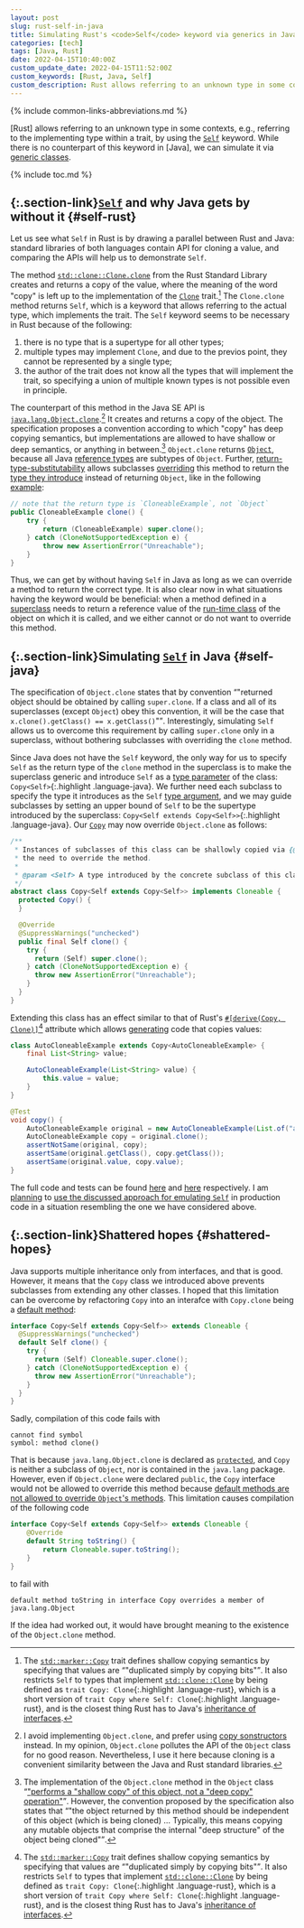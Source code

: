 ```yaml
---
layout: post
slug: rust-self-in-java
title: Simulating Rust's <code>Self</code> keyword via generics in Java
categories: [tech]
tags: [Java, Rust]
date: 2022-04-15T10:40:00Z
custom_update_date: 2022-04-15T11:52:00Z
custom_keywords: [Rust, Java, Self]
custom_description: Rust allows referring to an unknown type in some contexts, e.g., referring to the implementing type within a trait, by using the &quot;Self&quot; keyword. While there is no counterpart of this keyword in Java, we can simulate it via generic classes, and achieve interesting results like being able to use &quot;Object.clone&quot; on a type that does not override it without resorting to cast expressions.
---
```

{% include common-links-abbreviations.md %}

[`Self`]: <https://doc.rust-lang.org/std/keyword.SelfTy.html>

[Rust] allows referring to an unknown type in some contexts,
e.g., referring to the implementing type within a trait,
by using the [`Self`] keyword.
While there is no counterpart of this keyword in [Java], we can simulate it via
[generic classes](https://docs.oracle.com/javase/specs/jls/se17/html/jls-8.html#jls-8.1.2).

{% include toc.md %}

## [](#self-rust){:.section-link}[`Self`] and why Java gets by without it {#self-rust}

Let us see what `Self` in Rust is by drawing a parallel between Rust and Java:
standard libraries of both languages contain API for cloning a value,
and comparing the APIs will help us to demonstrate `Self`.

The method
[`std::clone::Clone.clone`](https://doc.rust-lang.org/std/clone/trait.Clone.html#tymethod.clone)
from the Rust Standard Library creates and returns a copy of the value,
where the meaning of the word "copy" is left up to the implementation of the
[`Clone`](https://doc.rust-lang.org/std/clone/trait.Clone.html) trait.[^1]
The `Clone.clone` method returns `Self`, which is a keyword
that allows referring to the actual type, which implements the trait.
The `Self` keyword seems to be necessary in Rust because of the following:

1. there is no type that is a supertype for all other types;
2. multiple types may implement `Clone`, and due to the previos point,
they cannot be represented by a single type; 
3. the author of the trait does not know all the types that will implement the trait,
   so specifying a union of multiple known types is not possible even in principle. 

The counterpart of this method in the Java SE API is
[`java.lang.Object.clone`](https://docs.oracle.com/en/java/javase/17/docs/api/java.base/java/lang/Object.html#clone()).[^2]
It creates and returns a copy of the object.
The specification proposes a convention according to which "copy" has deep copying semantics,
but implementations are allowed to have shallow or deep semantics, or anything in between.[^3]
`Object.clone` returns
[`Object`](https://docs.oracle.com/en/java/javase/17/docs/api/java.base/java/lang/Object.html),
because all Java
[reference types](https://docs.oracle.com/javase/specs/jls/se17/html/jls-4.html#jls-4.3)
are subtypes of `Object`. Further,
[return-type-substitutability](https://docs.oracle.com/javase/specs/jls/se17/html/jls-8.html#jls-8.4.5)
allows subclasses
[overriding](https://docs.oracle.com/javase/specs/jls/se17/html/jls-8.html#jls-8.4.8.1)
this method to return the
[type they introduce](https://docs.oracle.com/javase/specs/jls/se17/html/jls-4.html#jls-4.12.6)
instead of returning `Object`, like in the following
[example](https://github.com/stIncMale/sandbox-java/blob/master/examples/src/main/java/stincmale/sandbox/examples/self/CloneableExample.java):

```java
// note that the return type is `CloneableExample`, not `Object`
public CloneableExample clone() {
    try {
        return (CloneableExample) super.clone();
    } catch (CloneNotSupportedException e) {
        throw new AssertionError("Unreachable");
    }
}
```

Thus, we can get by without having `Self` in Java as long as we can override a method
to return the correct type. It is also clear now in what situations having the keyword
would be beneficial: when a method defined in a
[superclass](https://docs.oracle.com/javase/specs/jls/se17/html/jls-8.html#jls-8.1.4)
needs to return a reference value of the
[run-time class](https://docs.oracle.com/en/java/javase/17/docs/api/java.base/java/lang/Object.html#getClass())
of the object on which it is called,
and we either cannot or do not want to override this method.

## [](#self-java){:.section-link}Simulating [`Self`] in Java {#self-java}

The specification of `Object.clone` states that by convention
<q>"returned object should be obtained by calling `super.clone`.
If a class and all of its superclasses (except `Object`) obey this convention,
it will be the case that `x.clone().getClass() == x.getClass()`"</q>.
Interestingly, simulating `Self` allows us to overcome this requirement by calling `super.clone`
only in a superclass, without bothering subclasses with overriding the `clone` method.

Since Java does not have the `Self` keyword,
the only way for us to specify `Self` as the return type of the `clone` method in the superclass
is to make the superclass generic and introduce `Self` as a
[type parameter](https://docs.oracle.com/javase/specs/jls/se17/html/jls-8.html#jls-8.1.2)
of the class: `Copy<Self>`{:.highlight .language-java}.
We further need each subclass to specify the type it introduces as the `Self`
[type argument](https://docs.oracle.com/javase/specs/jls/se17/html/jls-4.html#jls-4.5.1),
and we may guide subclasses by setting an upper bound of `Self` to be the supertype
introduced by the superclass:
`Copy<Self extends Copy<Self>>`{:.highlight .language-java}. Our
[`Copy`](https://github.com/stIncMale/sandbox-java/blob/master/examples/src/main/java/stincmale/sandbox/examples/self/Copy.java)
may now override `Object.clone` as follows:

```java
/**
 * Instances of subclasses of this class can be shallowly copied via {@link #clone()} without
 * the need to override the method.
 *
 * @param <Self> A type introduced by the concrete subclass of this class.
 */
abstract class Copy<Self extends Copy<Self>> implements Cloneable {
  protected Copy() {
  }

  @Override
  @SuppressWarnings("unchecked")
  public final Self clone() {
    try {
      return (Self) super.clone();
    } catch (CloneNotSupportedException e) {
      throw new AssertionError("Unreachable");
    }
  }
}
```

Extending this class has an effect similar to that of Rust's
[`#[derive(Copy, Clone)]`](https://doc.rust-lang.org/std/marker/trait.Copy.html#how-can-i-implement-copy)[^1]
attribute which allows [generating](https://doc.rust-lang.org/reference/attributes/derive.html)
code that copies values:

```java
class AutoCloneableExample extends Copy<AutoCloneableExample> {
    final List<String> value;

    AutoCloneableExample(List<String> value) {
        this.value = value;
    }
}
```

```java
@Test
void copy() {
    AutoCloneableExample original = new AutoCloneableExample(List.of("a", "b"));
    AutoCloneableExample copy = original.clone();
    assertNotSame(original, copy);
    assertSame(original.getClass(), copy.getClass());
    assertSame(original.value, copy.value);
}
```

The full code and tests can be found
[here](https://github.com/stIncMale/sandbox-java/tree/master/examples/src/main/java/stincmale/sandbox/examples/self)
and
[here](https://github.com/stIncMale/sandbox-java/tree/master/examples/src/test/java/stincmale/sandbox/examples/self)
respectively.
I am
[planning](https://github.com/mongodb/mongo-java-driver/pull/891/files#diff-169ed033153b41d22b7c6c2741c535a7c66d27cf7930e1a4c260284598236f7e)
to
[use the discussed approach for emulating `Self`](https://github.com/mongodb/mongo-java-driver/blob/062994027a96660223199924ee92b526639424df/driver-core/src/main/com/mongodb/internal/client/model/AbstractConstructibleBson.java#L61-L69)
in production code in a situation resembling the one we have considered above.

## [](#shattered-hopes){:.section-link}Shattered hopes {#shattered-hopes}

Java supports multiple inheritance only from interfaces, and that is good.
However, it means that the `Copy` class we introduced above prevents subclasses
from extending any other classes.
I hoped that this limitation can be overcome by refactoring `Copy` into an interafce
with `Copy.clone` being a
[default method](https://docs.oracle.com/javase/specs/jls/se17/html/jls-9.html#jls-9.4.3):

```java
interface Copy<Self extends Copy<Self>> extends Cloneable {
  @SuppressWarnings("unchecked")
  default Self clone() {
    try {
      return (Self) Cloneable.super.clone();
    } catch (CloneNotSupportedException e) {
      throw new AssertionError("Unreachable");
    }
  }
}
```

Sadly, compilation of this code fails with

```
cannot find symbol
symbol: method clone()
```

That is because `java.lang.Object.clone` is declared as
[`protected`](https://docs.oracle.com/javase/specs/jls/se17/html/jls-6.html#jls-6.6.1),
and `Copy` is neither a subclass of `Object`, nor is contained in the `java.lang` package.
However, even if `Object.clone` were declared `public`,
the `Copy` interface would not be allowed to override this method because
[default methods are not allowed to override `Object`'s methods](https://mail.openjdk.java.net/pipermail/lambda-dev/2013-March/008435.html).
This limitation causes compilation of the following code

```java
interface Copy<Self extends Copy<Self>> extends Cloneable {
    @Override
    default String toString() {
        return Cloneable.super.toString();
    }
}
```

to fail with

```
default method toString in interface Copy overrides a member of java.lang.Object
```

If the idea had worked out, it would have brought meaning to the existence of the `Object.clone` method.

[^1]: The [`std::marker::Copy`](https://doc.rust-lang.org/std/marker/trait.Copy.html) trait
    defines shallow copying semantics by specifying that values are
    <q>"duplicated simply by copying bits"</q>.
    It also restricts `Self` to types that implement
    [`std::clone::Clone`](https://doc.rust-lang.org/std/clone/trait.Clone.html)
    by being defined as `trait Copy: Clone`{:.highlight .language-rust},
    which is a short version of `trait Copy where Self: Clone`{:.highlight .language-rust},
    and is the closest thing Rust has to Java's
    [inheritance of interfaces](https://docs.oracle.com/javase/specs/jls/se17/html/jls-9.html#jls-9.4.1).

[^2]: I avoid implementing `Object.clone`, and prefer using
    [copy sonstructors](https://www.baeldung.com/java-copy-constructor) instead.
    In my opinion, `Object.clone` pollutes the API of the `Object` class for no good reason.
    Nevertheless, I use it here because cloning is a convenient similarity between
    the Java and Rust standard libraries.

[^3]: The implementation of the `Object.clone` method in the `Object` class
    <q>["performs a "shallow copy" of this object, not a "deep copy" operation"](https://docs.oracle.com/en/java/javase/17/docs/api/java.base/java/lang/Object.html#clone())</q>.
    However, the convention proposed by the specification also states that
    <q>"the object returned by this method should be independent of
    this object (which is being cloned) … Typically, this means copying
    any mutable objects that comprise the internal "deep structure" of the object being cloned"</q>.
